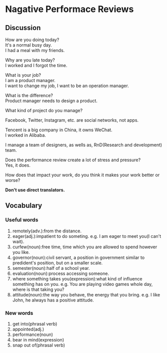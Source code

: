 # Nagative Performace Reviews
## Discussion
How are you doing today?  
It's a normal busy day.  
I had a meal with my friends.  

Why are you late today?  
I worked and I forgot the time.  

What is your job?  
I am a product manager.  
I want to change my job, I want to be an operation manager.  

What is the difference?  
Product manager needs to design a product.  

What kind of project do you manage?  

Facebook, Twitter, Instagram, etc. are social networks, not apps.  

Tencent is a big company in China, it owns WeChat.  
I worked in Alibaba.  

I manage a team of designers, as wells as, RnD(Research and development) team.  

Does the performance review create a lot of stress and pressure?  
Yes, it does.  

How does that impact your work, do you think it makes your work better or worse?  


**Don't use direct translators.**

## Vocabulary
### Useful words
1. remotely(adv.):from the distance.
1. eager(adj.):impatient to do someting. e.g. I am eager to meet you(I can't wait).
1. curfew(noun):free time, time which you are allowed to spend however you like.
1. governor(noun):civil servant, a position in government similar to predident's position, but on a smaller scale.  
1. semester(noun):half of a school year.
1. evaluation(noun):process accessing someone.
1. where something takes you(expression):what kind of influence something has on you. e.g. You are playing video games whole day, where is that taking you?  
1. attitude(noun):the way you behave, the energy that you bring. e.g. I like John, he always has a positive attitude. 

### New words
1. get into(phrasal verb)
1. appointed(adj.)
1. performance(noun)
1. bear in mind(expression)
1. snap out of(phrasal verb)

